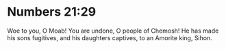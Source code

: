 # Numbers 21:29

Woe to you, O Moab! You are undone, O people of Chemosh! He has made his sons fugitives, and his daughters captives, to an Amorite king, Sihon.
